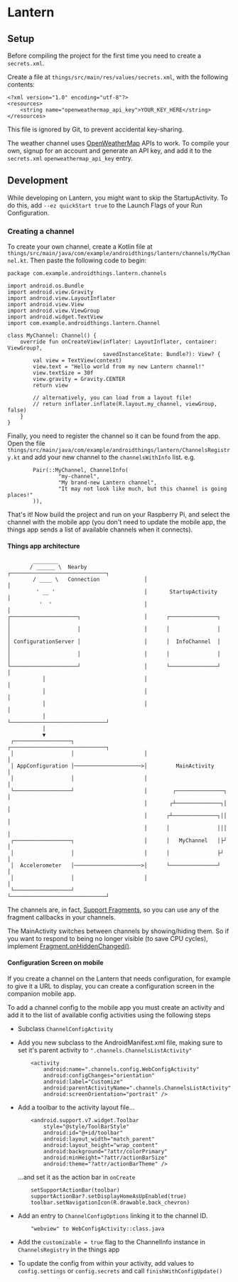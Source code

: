 # Lantern

## Setup

Before compiling the project for the first time you need to create a `secrets.xml`.

Create a file at `things/src/main/res/values/secrets.xml`, with the following contents:

    <?xml version="1.0" encoding="utf-8"?>
    <resources>
        <string name="openweathermap_api_key">YOUR_KEY_HERE</string>
    </resources>

This file is ignored by Git, to prevent accidental key-sharing.

The weather channel uses [OpenWeatherMap](http://openweathermap.org/) APIs to work. To compile your 
own, signup for an account and generate an API key, and add it to the `secrets.xml`
`openweathermap_api_key` entry.

## Development

While developing on Lantern, you might want to skip the StartupActivity. To do this, add
`--ez quickStart true` to the Launch Flags of your Run Configuration.

### Creating a channel

To create your own channel, create a Kotlin file at
`things/src/main/java/com/example/androidthings/lantern/channels/MyChannel.kt`. Then paste
the following code to begin:

    package com.example.androidthings.lantern.channels
    
    import android.os.Bundle
    import android.view.Gravity
    import android.view.LayoutInflater
    import android.view.View
    import android.view.ViewGroup
    import android.widget.TextView
    import com.example.androidthings.lantern.Channel
    
    class MyChannel: Channel() {
        override fun onCreateView(inflater: LayoutInflater, container: ViewGroup?,
                                  savedInstanceState: Bundle?): View? {
            val view = TextView(context)
            view.text = "Hello world from my new Lantern channel!"
            view.textSize = 30f
            view.gravity = Gravity.CENTER
            return view
    
            // alternatively, you can load from a layout file!
            // return inflater.inflate(R.layout.my_channel, viewGroup, false)
        }        
    }

Finally, you need to register the channel so it can be found from the app. Open the file
`things/src/main/java/com/example/androidthings/lantern/ChannelsRegistry.kt` and add your new
channel to the `channelsWithInfo` list. e.g.

            Pair(::MyChannel, ChannelInfo(
                    "my-channel",
                    "My brand-new Lantern channel",
                    "It may not look like much, but this channel is going places!"
            )),

That's it! Now build the project and run on your Raspberry Pi, and select the channel with the
mobile app (you don't need to update the mobile app, the things app sends a list of available 
channels when it connects).

#### Things app architecture

```
        ________                                                           
       / ______ \  Nearby                  ┌──────────────────────────────┐
        / ____ \   Connection              │                              │
         ' __ '                            │       StartupActivity        │
          '  '                             │                              │
┌─────────────────────┐                    │      ┌───────────────┐       │
│                     │                    │      │               │       │
│ ConfigurationServer │                    │      │  InfoChannel  │       │
│                     │                    │      │               │       │
└─────────────────────┘                    │      └───────────────┘       │
           │                               │                              │
           │                               │                              │
           │                               │                              │
           │                               └──────────────────────────────┘
           │                                                               
           ▼                                                               
 ┌──────────────────┐                      ┌──────────────────────────────┐
 │                  │                      │                              │
 │ AppConfiguration │─────────────────────>│         MainActivity         │
 │                  │                      │                              │
 └──────────────────┘                      │        ┌───────────────┐     │
                                           │       ┌┴──────────────┐│     │
                                           │      ┌┴──────────────┐││     │
                                           │      │               │││     │
 ┌──────────────────┐                      │      │   MyChannel   │├┘     │
 │                  │                      │      │               ├┘      │
 │  Accelerometer   │─────────────────────>│      └───────────────┘       │
 │                  │                      │                              │
 └──────────────────┘                      └──────────────────────────────┘
```
 
The channels are, in fact, [Support Fragments](Fragment), so you can use any of the fragment
callbacks in your channels. 

The MainActivity switches between channels by showing/hiding them. So if you want to respond to
being no longer visible (to save CPU cycles), implement
[Fragment.onHiddenChanged()](onHiddenChanged).

[Fragment]: https://developer.android.com/reference/android/support/v4/app/Fragment.html
[onHiddenChanged]: https://developer.android.com/reference/android/support/v4/app/Fragment.html#onHiddenChanged(boolean)

#### Configuration Screen on mobile

If you create a channel on the Lantern that needs configuration, for example to give it a URL
to display, you can create a configuration screen in the companion mobile app.

To add a channel config to the mobile app you must create an activity and add it to the list of
available config activities using the following steps

 -  Subclass `ChannelConfigActivity`
 -  Add you new subclass to the AndroidManifest.xml file, making sure to set it's parent activity to
    `".channels.ChannelsListActivity"`

    ```
        <activity
            android:name=".channels.config.WebConfigActivity"
            android:configChanges="orientation"
            android:label="Customize"
            android:parentActivityName=".channels.ChannelsListActivity"
            android:screenOrientation="portrait" />
    ```

 -  Add a toolbar to the activity layout file...
 
    ```
        <android.support.v7.widget.Toolbar
            style="@style/ToolBarStyle"
            android:id="@+id/toolbar"
            android:layout_width="match_parent"
            android:layout_height="wrap_content"
            android:background="?attr/colorPrimary"
            android:minHeight="?attr/actionBarSize"
            android:theme="?attr/actionBarTheme" />
    ```
    
    ...and set it as the action bar in `onCreate`
     
    ```
        setSupportActionBar(toolbar)
        supportActionBar?.setDisplayHomeAsUpEnabled(true)
        toolbar.setNavigationIcon(R.drawable.back_chevron)
    ```
    
 -  Add an entry to `ChannelConfigOptions` linking it to the channel ID.

    ```
        "webview" to WebConfigActivity::class.java
    ```

 -  Add the `customizable = true` flag to the ChannelInfo instance in `ChannelsRegistry` in the
    things app
 -  To update the config from within your activity, add values to `config.settings` or
    `config.secrets` and call `finishWithConfigUpdate()`

